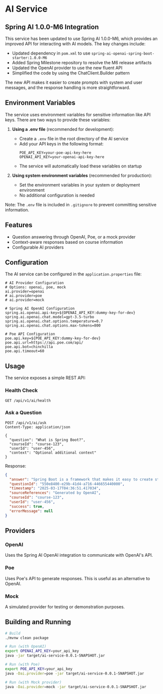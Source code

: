 # AI Service

## Spring AI 1.0.0-M6 Integration

This service has been updated to use Spring AI 1.0.0-M6, which provides an improved API for interacting with AI models. The key changes include:

- Updated dependency in `pom.xml` to use `spring-ai-openai-spring-boot-starter:1.0.0-M6`
- Added Spring Milestone repository to resolve the M6 release artifacts
- Updated the OpenAI provider to use the new fluent API
- Simplified the code by using the ChatClient.Builder pattern

The new API makes it easier to create prompts with system and user messages, and the response handling is more straightforward.

## Environment Variables

The service uses environment variables for sensitive information like API keys. There are two ways to provide these variables:

1. **Using a .env file** (recommended for development):
   - Create a `.env` file in the root directory of the AI service
   - Add your API keys in the following format:
     ```
     POE_API_KEY=your-poe-api-key-here
     OPENAI_API_KEY=your-openai-api-key-here
     ```
   - The service will automatically load these variables on startup

2. **Using system environment variables** (recommended for production):
   - Set the environment variables in your system or deployment environment
   - No additional configuration is needed

Note: The `.env` file is included in `.gitignore` to prevent committing sensitive information.

## Features

- Question answering through OpenAI, Poe, or a mock provider
- Context-aware responses based on course information
- Configurable AI providers

## Configuration

The AI service can be configured in the `application.properties` file:

```properties
# AI Provider Configuration
# Options: openai, poe, mock
ai.provider=openai
# ai.provider=poe
# ai.provider=mock

# Spring AI OpenAI Configuration
spring.ai.openai.api-key=${OPENAI_API_KEY:dummy-key-for-dev}
spring.ai.openai.chat.model=gpt-3.5-turbo
spring.ai.openai.chat.options.temperature=0.7
spring.ai.openai.chat.options.max-tokens=800

# Poe API Configuration
poe.api.key=${POE_API_KEY:dummy-key-for-dev}
poe.api.url=https://api.poe.com/api/
poe.api.bot=chinchilla
poe.api.timeout=60
```

## Usage

The service exposes a simple REST API:

### Health Check

```
GET /api/v1/ai/health
```

### Ask a Question

```
POST /api/v1/ai/ask
Content-Type: application/json

{
  "question": "What is Spring Boot?",
  "courseId": "course-123",
  "userId": "user-456",
  "context": "Optional additional context"
}
```

Response:

```json
{
  "answer": "Spring Boot is a framework that makes it easy to create stand-alone, production-grade Spring-based applications...",
  "questionId": "550e8400-e29b-41d4-a716-446655440000",
  "timestamp": "2025-03-17T04:36:51.417034",
  "sourceReferences": "Generated by OpenAI",
  "courseId": "course-123",
  "userId": "user-456",
  "success": true,
  "errorMessage": null
}
```

## Providers

### OpenAI

Uses the Spring AI OpenAI integration to communicate with OpenAI's API.

### Poe

Uses Poe's API to generate responses. This is useful as an alternative to OpenAI.

### Mock

A simulated provider for testing or demonstration purposes.

## Building and Running

```bash
# Build
./mvnw clean package

# Run (with OpenAI)
export OPENAI_API_KEY=your_api_key
java -jar target/ai-service-0.0.1-SNAPSHOT.jar

# Run (with Poe)
export POE_API_KEY=your_api_key
java -Dai.provider=poe -jar target/ai-service-0.0.1-SNAPSHOT.jar

# Run (with Mock provider)
java -Dai.provider=mock -jar target/ai-service-0.0.1-SNAPSHOT.jar
``` 